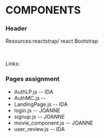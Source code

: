 <h1> COMPONENTS </h1>

<h3>Header</h3>
<p> Resources:reactstrap/ react Bootstrap</p>
<br>
<p>Links: </p>

<h3>Pages assignment </h3>
<ul> 
<li> AuthLP.js -- IDA </li>
<li> AuthMC.js -- </li>
<li> LandingPage.js -- IDA</li>
<li> login.js -- JOANNE</li>
<li> signup.js -- JOANNE</li>
<li> movie_component.js -- JOANNE </li>
<li> user_review.js -- IDA</li>

</ul>
